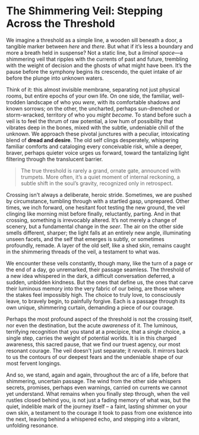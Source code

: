 # The Shimmering Veil: Stepping Across the Threshold

We imagine a threshold as a simple line, a wooden sill beneath a door, a tangible marker between *here* and *there*. But what if it’s less a boundary and more a breath held in suspense? Not a static line, but a *liminal space*—a shimmering veil that ripples with the currents of past and future, trembling with the weight of decision and the ghosts of what might have been. It’s the pause before the symphony begins its crescendo, the quiet intake of air before the plunge into unknown waters.

Think of it: this almost invisible membrane, separating not just physical rooms, but entire epochs of your own life. On one side, the familiar, well-trodden landscape of who you *were*, with its comfortable shadows and known sorrows; on the other, the uncharted, perhaps sun-drenched or storm-wracked, territory of who you *might become*. To stand before such a veil is to feel the thrum of raw potential, a low hum of possibility that vibrates deep in the bones, mixed with the subtle, undeniable chill of the unknown. We approach these pivotal junctures with a peculiar, intoxicating blend of **dread and desire**. The old self clings desperately, whispering familiar comforts and cataloging every conceivable risk, while a deeper, braver, perhaps quieter voice urges us forward, toward the tantalizing light filtering through the translucent barrier.

> The true threshold is rarely a grand, ornate gate, announced with trumpets. More often, it’s a quiet moment of internal reckoning, a subtle shift in the soul’s gravity, recognized only in retrospect.

Crossing isn't always a deliberate, heroic stride. Sometimes, we are pushed by circumstance, tumbling through with a startled gasp, unprepared. Other times, we inch forward, one hesitant foot testing the new ground, the veil clinging like morning mist before finally, reluctantly, parting. And in that crossing, something is irrevocably altered. It’s not merely a change of scenery, but a fundamental change in the *seer*. The air on the other side smells different, sharper; the light falls at an entirely new angle, illuminating unseen facets, and the self that emerges is subtly, or sometimes profoundly, remade. A layer of the old self, like a shed skin, remains caught in the shimmering threads of the veil, a testament to what was.

We encounter these veils constantly, though many, like the turn of a page or the end of a day, go unremarked, their passage seamless. The threshold of a new idea whispered in the dark, a difficult conversation deferred, a sudden, unbidden kindness. But the ones that define us, the ones that carve their luminous memory into the very fabric of our being, are those where the stakes feel impossibly high. The choice to truly love, to consciously leave, to bravely begin, to painfully forgive. Each is a passage through its own unique, shimmering curtain, demanding a piece of our courage.

Perhaps the most profound aspect of the threshold is not the crossing itself, nor even the destination, but the acute *awareness* of it. The luminous, terrifying recognition that you stand at a precipice, that a single choice, a single step, carries the weight of potential worlds. It is in this charged awareness, this sacred pause, that we find our truest agency, our most resonant courage. The veil doesn't just separate; it *reveals*. It mirrors back to us the contours of our deepest fears and the undeniable shape of our most fervent longings.

And so, we stand, again and again, throughout the arc of a life, before that shimmering, uncertain passage. The wind from the other side whispers secrets, promises, perhaps even warnings, carried on currents we cannot yet understand. What remains when you finally step through, when the veil rustles closed behind you, is not just a fading memory of what was, but the quiet, indelible mark of the journey itself – a faint, lasting shimmer on your own skin, a testament to the courage it took to pass from one existence into the next, leaving behind a whispered echo, and stepping into a vibrant, unfolding resonance.